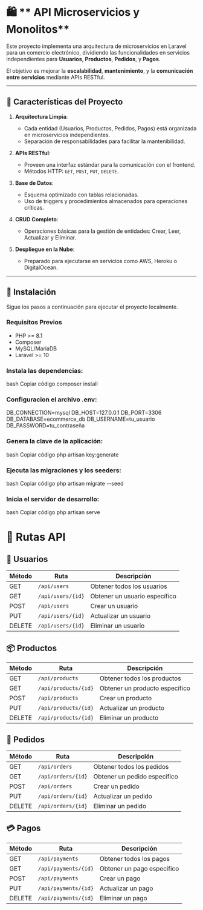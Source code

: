 # 🛍️ ** API Microservicios y Monolitos**

Este proyecto implementa una arquitectura de microservicios en Laravel para un comercio electrónico, dividiendo las funcionalidades en servicios independientes para **Usuarios**, **Productos**, **Pedidos**, y **Pagos**.

El objetivo es mejorar la **escalabilidad**, **mantenimiento**, y la **comunicación entre servicios** mediante APIs RESTful.

---

## 🚀 **Características del Proyecto**

1. **Arquitectura Limpia**:

    - Cada entidad (Usuarios, Productos, Pedidos, Pagos) está organizada en microservicios independientes.
    - Separación de responsabilidades para facilitar la mantenibilidad.

2. **APIs RESTful**:

    - Proveen una interfaz estándar para la comunicación con el frontend.
    - Métodos HTTP: `GET`, `POST`, `PUT`, `DELETE`.

3. **Base de Datos**:

    - Esquema optimizado con tablas relacionadas.
    - Uso de triggers y procedimientos almacenados para operaciones críticas.

4. **CRUD Completo**:

    - Operaciones básicas para la gestión de entidades: Crear, Leer, Actualizar y Eliminar.

5. **Despliegue en la Nube**:
    - Preparado para ejecutarse en servicios como AWS, Heroku o DigitalOcean.

---

## 🔧 **Instalación**

Sigue los pasos a continuación para ejecutar el proyecto localmente.

### **Requisitos Previos**

-   PHP >= 8.1
-   Composer
-   MySQL/MariaDB
-   Laravel >= 10

### **Instala las dependencias:**

bash
Copiar código
composer install

### **Configuracion el archivo .env:**

DB_CONNECTION=mysql
DB_HOST=127.0.0.1
DB_PORT=3306
DB_DATABASE=ecommerce_db
DB_USERNAME=tu_usuario
DB_PASSWORD=tu_contraseña

### **Genera la clave de la aplicación:**

bash
Copiar código
php artisan key:generate

### **Ejecuta las migraciones y los seeders:**

bash
Copiar código
php artisan migrate --seed

### **Inicia el servidor de desarrollo:**

bash
Copiar código
php artisan serve

# 📡 Rutas API

## 👥 Usuarios

| Método | Ruta | Descripción |
| --- | --- | --- |
| GET | `/api/users` | Obtener todos los usuarios |
| GET | `/api/users/{id}` | Obtener un usuario específico |
| POST | `/api/users` | Crear un usuario |
| PUT | `/api/users/{id}` | Actualizar un usuario |
| DELETE | `/api/users/{id}` | Eliminar un usuario |

## 📦 Productos

| Método | Ruta | Descripción |
| --- | --- | --- |
| GET | `/api/products` | Obtener todos los productos |
| GET | `/api/products/{id}` | Obtener un producto específico |
| POST | `/api/products` | Crear un producto |
| PUT | `/api/products/{id}` | Actualizar un producto |
| DELETE | `/api/products/{id}` | Eliminar un producto |

## 📝 Pedidos

| Método | Ruta | Descripción |
| --- | --- | --- |
| GET | `/api/orders` | Obtener todos los pedidos |
| GET | `/api/orders/{id}` | Obtener un pedido específico |
| POST | `/api/orders` | Crear un pedido |
| PUT | `/api/orders/{id}` | Actualizar un pedido |
| DELETE | `/api/orders/{id}` | Eliminar un pedido |

## 💳 Pagos

| Método | Ruta | Descripción |
| --- | --- | --- |
| GET | `/api/payments` | Obtener todos los pagos |
| GET | `/api/payments/{id}` | Obtener un pago específico |
| POST | `/api/payments` | Crear un pago |
| PUT | `/api/payments/{id}` | Actualizar un pago |
| DELETE | `/api/payments/{id}` | Eliminar un pago |
